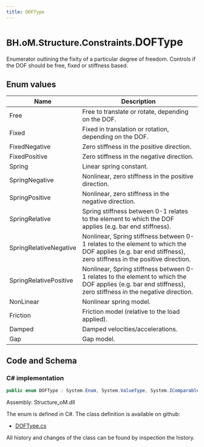 ```yaml
---
title: DOFType
---
```


# <small>BH.oM.Structure.Constraints.</small>**DOFType**

Enumerator outlining the fixity of a particular degree of freedom. Controls if the DOF should be free, fixed or stiffness based.

## Enum values

| Name            | Description                                                    |
|-----------------|----------------------------------------------------------------|
| Free |  Free to translate or rotate, depending on the DOF.  |
| Fixed |  Fixed in translation or rotation, depending on the DOF.  |
| FixedNegative |  Zero stiffness in the positive direction.  |
| FixedPositive |  Zero stiffness in the negative direction.  |
| Spring |  Linear spring constant.  |
| SpringNegative |  Nonlinear, zero stiffness in the positive direction.  |
| SpringPositive |  Nonlinear, zero stiffness in the negative direction.  |
| SpringRelative |  Spring stiffness between 0-1 relates to the element to which the DOF applies (e.g. bar end stiffness).  |
| SpringRelativeNegative |  Nonlinear, Spring stiffness between 0-1 relates to the element to which the DOF applies (e.g. bar end stiffness), zero stiffness in the positive direction.  |
| SpringRelativePositive |  Nonlinear, Spring stiffness between 0-1 relates to the element to which the DOF applies (e.g. bar end stiffness), zero stiffness in the negative direction.  |
| NonLinear |  Nonlinear spring model.  |
| Friction |  Friction model (relative to the load applied).  |
| Damped |  Damped velocities/accelerations.  |
| Gap |  Gap model.  |


## Code and Schema

### C# implementation

``` C# title="C#"
public enum DOFType : System.Enum, System.ValueType, System.IComparable, System.ISpanFormattable, System.IFormattable, System.IConvertible
```

Assembly: Structure_oM.dll

The enum is defined in C#. The class definition is available on github:

- [DOFType.cs](https://github.com/BHoM/BHoM/blob/develop/Structure_oM/Constraints\Enums\DOFType.cs)

All history and changes of the class can be found by inspection the history.
